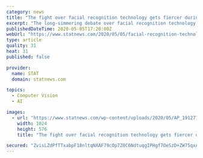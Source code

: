 ```yaml
---
category: news
title: "The fight over facial recognition technology gets fiercer during the Covid-19 pandemic"
excerpt: "The long-simmering debate over facial recognition technology is taking on new urgency as companies pitch face-scanning systems to track Covid-19 patients."
publishedDateTime: 2020-05-05T17:20:00Z
webUrl: "https://www.statnews.com/2020/05/05/facial-recognition-technology-covid19-tracking-california-bill/"
type: article
quality: 31
heat: 31
published: false

provider:
  name: STAT
  domain: statnews.com

topics:
  - Computer Vision
  - AI

images:
  - url: "https://www.statnews.com/wp-content/uploads/2020/05/AP_19127788378584-1-1024x576.jpg"
    width: 1024
    height: 576
    title: "The fight over facial recognition technology gets fiercer during the Covid-19 pandemic"

secured: "ZvisLZdPfTTxabpF18nltqNXAF79cOp7Z0C6NdtuqgIPHgf7OeSzD+ZW75qxAVnwvYv86RtpUUAUXGJ6Dylwo7N6gbyx5VkJUfUoXWCDmzbSFnPilW4ccXRE1doaVk+a8nWyL3w9/FCindtTIdhZuGlpplRREvYxj5S4U0DTjmEpDv6aHs8370VOwnRYXnnbN5rEd/GHxwraeaXO+QVmnF8s8jhuOFxs7dxYtegdZaGl6rYCih6EDuLzYRWVhrWk0cb/1LRwWbdEnaAZxf7lTRnFrWAYk87UtDF6RjXlLdoOQCdybw1UYvZu9sGCsbvhGjS/P/hyOHyUuprBZcI8mk7kOr2pOuuqNEknLQLT6E0bT22rE4X0xMSo3pEwbRpab8DFczvG7O1B0ePx6p/U4tVOjii0ILWRLv6T5zZy/9T+9CrcAd116TIp1luvfKuPv+hWdcRWx2qbPcae4braq0vLa1/wnKiurHdea3sItRk=;j7Wc55h7UIACjSDuUBBiow=="
---
```


